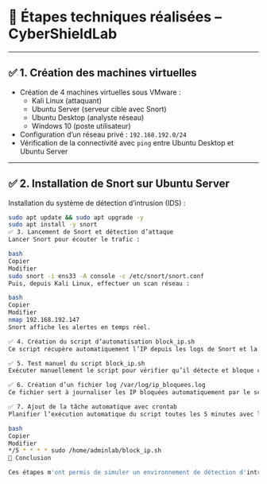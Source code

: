 # 📘 Étapes techniques réalisées – CyberShieldLab

---

## ✅ 1. Création des machines virtuelles

- Création de 4 machines virtuelles sous VMware :
  - Kali Linux (attaquant)
  - Ubuntu Server (serveur cible avec Snort)
  - Ubuntu Desktop (analyste réseau)
  - Windows 10 (poste utilisateur)
- Configuration d’un réseau privé : `192.168.192.0/24`
- Vérification de la connectivité avec `ping` entre Ubuntu Desktop et Ubuntu Server

---

## ✅ 2. Installation de Snort sur Ubuntu Server

Installation du système de détection d’intrusion (IDS) :

```bash
sudo apt update && sudo apt upgrade -y
sudo apt install -y snort
✅ 3. Lancement de Snort et détection d’attaque
Lancer Snort pour écouter le trafic :

bash
Copier
Modifier
sudo snort -i ens33 -A console -c /etc/snort/snort.conf
Puis, depuis Kali Linux, effectuer un scan réseau :

bash
Copier
Modifier
nmap 192.168.192.147
Snort affiche les alertes en temps réel.

✅ 4. Création du script d’automatisation block_ip.sh
Ce script récupère automatiquement l’IP depuis les logs de Snort et la bloque avec iptables.

✅ 5. Test manuel du script block_ip.sh
Exécuter manuellement le script pour vérifier qu’il détecte et bloque correctement une IP après une alerte Snort.

✅ 6. Création d’un fichier log /var/log/ip_bloquees.log
Ce fichier sert à journaliser les IP bloquées automatiquement par le script.

✅ 7. Ajout de la tâche automatique avec crontab
Planifier l’exécution automatique du script toutes les 5 minutes avec la commande suivante :

bash
Copier
Modifier
*/5 * * * * sudo /home/adminlab/block_ip.sh
🎯 Conclusion

Ces étapes m'ont permis de simuler un environnement de détection d'intrusion, de créer un script de blocage automatisé, et de configurer une tâche planifiée pour sécuriser un serveur avec Snort et iptables.
